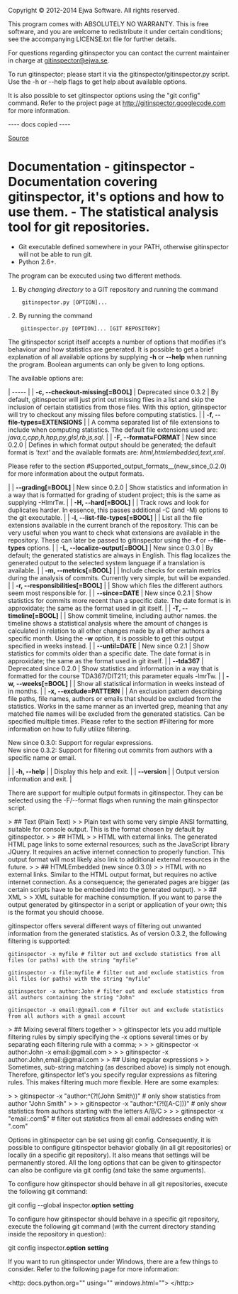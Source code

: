 Copyright © 2012-2014 Ejwa Software. All rights reserved.

This program comes with ABSOLUTELY NO WARRANTY.
This is free software, and you are welcome to redistribute it under
certain conditions; see the accompanying LICENSE.txt file for further details.

For questions regarding gitinspector you can contact the current maintainer
in charge at gitinspector@ejwa.se.

To run gitinspector; please start it via the gitinspector/gitinspector.py
script. Use the -h or --help flags to get help about available options.

It is also possible to set gitinspector options using the "git config"
command. Refer to the project page at http://gitinspector.googlecode.com
for more information.


---- docs copied ----


[Source](https://code.google.com/p/gitinspector/wiki/Documentation "Permalink to Documentation - gitinspector - Documentation covering gitinspector, it's options and how to use them. - The statistical analysis tool for git repositories.")

# Documentation - gitinspector - Documentation covering gitinspector, it's options and how to use them. - The statistical analysis tool for git repositories.

* Git executable defined somewhere in your PATH, otherwise gitinspector will not be able to run git.
* Python 2.6+.

The program can be executed using two different methods.

1. By _changing directory_ to a GIT repository and running the command

        gitinspector.py [OPTION]...

.
2. By running the command

        gitinspector.py [OPTION]... [GIT REPOSITORY]

The gitinspector script itself accepts a number of options that modifies it's behaviour and how statistics are generated. It is possible to get a brief explanation of all available options by supplying **-h** or **\--help** when running the program. Boolean arguments can only be given to long options.

The available options are:

| ----- |
|  **-c, --checkout-missing[=BOOL]**  |  Deprecated since 0.3.2  |  By default, gitinspector will just print out missing files in a list and skip the inclusion of certain statistics from those files. With this option, gitinspector will try to checkout any missing files before computing statistics.  |
|  **-f, --file-types=EXTENSIONS**  |   |  A comma separated list of file extensions to include when computing statistics. The default file extensions used are: _java,c,cpp,h,hpp,py,glsl,rb,js,sql_.  |
|  **-F, --format=FORMAT**  |  New since 0.2.0  |  Defines in which format output should be generated; the default format is _'text'_ and the available formats are: _html,htmlembedded,text,xml_.

Please refer to the section #Supported_output_formats__(new_since_0.2.0) for more information about the output formats.

 |
|  **\--grading[=BOOL]**  |  New since 0.2.0  |  Show statistics and information in a way that is formatted for grading of student project; this is the same as supplying -HlmrTw.  |
|  **-H, --hard[=BOOL]**  |   |  Track rows and look for duplicates harder. In essence, this passes additional -C (and -M) options to the git executable.  |
|  **-l, --list-file-types[=BOOL]**  |   |  List all the file extensions available in the current branch of the repository. This can be very useful when you want to check what extensions are available in the repository. These can later be passed to gitinspector using the **-f** or **\--file-types** options.  |
|  **-L, --localize-output[=BOOL]**  |  New since 0.3.0  |  By default; the generated statistics are always in English. This flag localizes the generated output to the selected system language if a translation is available.  |
|  **-m, --metrics[=BOOL]**  |   |  Include checks for certain metrics during the analysis of commits. Currently very simple, but will be expanded.  |
|  **-r, --responsibilities[=BOOL]**  |   |  Show which files the different authors seem most responsible for.  |
|  **\--since=DATE**  |  New since 0.2.1  |  Show statistics for commits more recent than a specific date. The date format is in approxidate; the same as the format used in git itself.  |
|  **-T, --timeline[=BOOL]**  |   |  Show commit timeline, including author names. the timeline shows a statistical analysis where the amount of changes is calculated in relation to all other changes made by all other authors a specific month. Using the **-w** option, it is possible to get this output specified in weeks instead.  |
|  **\--until=DATE**  |  New since 0.2.1  |  Show statistics for commits older than a specific date. The date format is in approxidate; the same as the format used in git itself.  |
|  **\--tda367**  |  Deprecated since 0.2.0  |  Show statistics and information in a way that is formatted for the course TDA367/DIT211; this parameter equals -lmrTw.  |
|  **-w, --weeks[=BOOL]**  |   |  Show all statistical information in weeks instead of in months.  |
|  **-x, --exclude=PATTERN**  |   |  An exclusion pattern describing file paths, file names, authors or emails that should be excluded from the statistics. Works in the same manner as an inverted grep, meaning that any matched file names will be excluded from the generated statistics. Can be specified multiple times. Please refer to the section #Filtering for more information on how to fully utilize filtering.

New since 0.3.0: Support for regular expressions.  
New since 0.3.2: Support for filtering out commits from authors with a specific name or email.

 |
|  **-h, --help**  |   |  Display this help and exit.  |
|  **\--version**  |   |  Output version information and exit.  |

There are support for multiple output formats in gitinspector. They can be selected using the -F/--format flags when running the main gitinspector script.

&gt; ## Text (Plain Text)
&gt;
&gt; Plain text with some very simple ANSI formatting, suitable for console output. This is the format chosen by default by gitinspector.
&gt;
&gt; ## HTML
&gt;
&gt; HTML with external links. The generated HTML page links to some external resources; such as the JavaScript library JQuery. It requires an active internet connection to properly function. This output format will most likely also link to additional external resources in the future.
&gt;
&gt; ## HTMLEmbedded (new since 0.3.0)
&gt;
&gt; HTML with no external links. Similar to the HTML output format, but requires no active internet connection. As a consequence; the generated pages are bigger (as certain scripts have to be embedded into the generated output).
&gt;
&gt; ## XML
&gt;
&gt; XML suitable for machine consumption. If you want to parse the output generated by gitinspector in a script or application of your own; this is the format you should choose.

gitinspector offers several different ways of filtering out unwanted information from the generated statistics. As of version 0.3.2, the following filtering is supported:

    gitinspector -x myfile # filter out and exclude statistics from all files (or paths) with the string "myfile"

    gitinspector -x file:myfile # filter out and exclude statistics from all files (or paths) with the string "myfile"

    gitinspector -x author:John # filter out and exclude statistics from all authors containing the string "John"

    gitinspector -x email:@gmail.com # filter out and exclude statistics from all authors with a gmail account

&gt; ## Mixing several filters together
&gt;
&gt; gitinspector lets you add multiple filtering rules by simply specifying the -x options several times or by separating each filtering rule with a comma;
&gt;
&gt;
&gt;     gitinspector -x author:John -x email:@gmail.com
&gt;
&gt;
&gt;     gitinspector -x author:John,email:@gmail.com
&gt;
&gt; ## Using regular expressions
&gt;
&gt; Sometimes, sub-string matching (as described above) is simply not enough. Therefore, gitinspector let's you specify regular expressions as filtering rules. This makes filtering much more flexible. Here are some examples:

&gt;
&gt;     gitinspector -x "author:^(?!(John Smith))" # only show statistics from author "John Smith"
&gt;
&gt;
&gt;     gitinspector -x "author:^(?!([A-C]))" # only show statistics from authors starting with the letters A/B/C
&gt;
&gt;
&gt;     gitinspector -x "email:.com$" # filter out statistics from all email addresses ending with ".com"

Options in gitinspector can be set using git config. Consequently, it is possible to configure gitinspector behavior globally (in all git repositories) or locally (in a specific git repository). It also means that settings will be permanently stored. All the long options that can be given to gitinspector can also be configure via git config (and take the same arguments).

To configure how gitinspector should behave in all git repositories, execute the following git command:

git config --global inspector.**option** **setting**

To configure how gitinspector should behave in a specific git repository, execute the following git command (with the current directory standing inside the repository in question):

git config inspector.**option** **setting**

If you want to run gitinspector under Windows, there are a few things to consider. Refer to the following page for more information:

<http: docs.python.org="" using="" windows.html="">  </http:>
